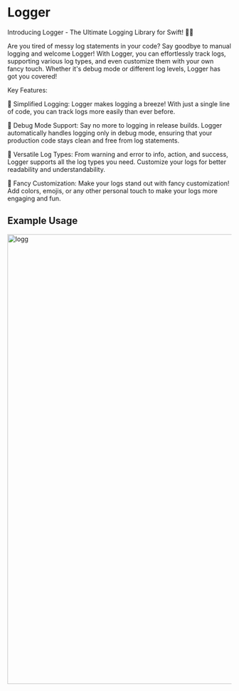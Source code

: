 # Logger

Introducing Logger - The Ultimate Logging Library for Swift! 🌟📝

Are you tired of messy log statements in your code? Say goodbye to manual logging and welcome Logger! With Logger, you can effortlessly track logs, supporting various log types, and even customize them with your own fancy touch. Whether it's debug mode or different log levels, Logger has got you covered!

Key Features:

🌟 Simplified Logging: Logger makes logging a breeze! With just a single line of code, you can track logs more easily than ever before.

🌟 Debug Mode Support: Say no more to logging in release builds. Logger automatically handles logging only in debug mode, ensuring that your production code stays clean and free from log statements.

🌟 Versatile Log Types: From warning and error to info, action, and success, Logger supports all the log types you need. Customize your logs for better readability and understandability.

🌟 Fancy Customization: Make your logs stand out with fancy customization! Add colors, emojis, or any other personal touch to make your logs more engaging and fun.


## Example Usage

<img width="1009" alt="logg" src="https://github.com/alperozturk96/Logger/assets/67455295/ddc4546d-3aa0-4208-8f6b-8e12613f6f50">
